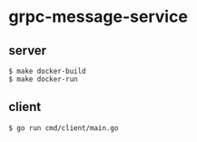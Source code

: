 # grpc-message-service

## server

```
$ make docker-build
$ make docker-run
```

## client

```
$ go run cmd/client/main.go
```
